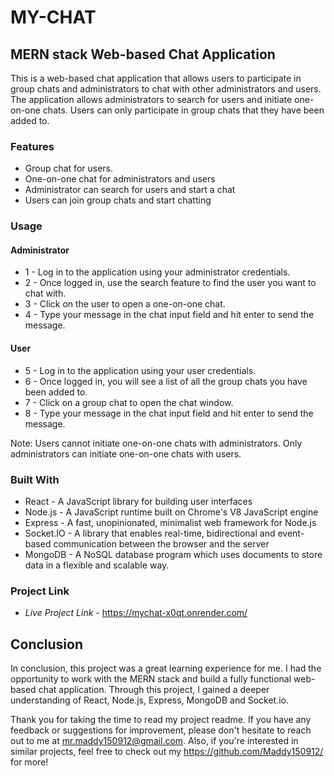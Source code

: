 # MY-CHAT


## MERN stack Web-based Chat Application

This is a web-based chat application that allows users to participate in group chats and administrators to chat with other administrators and users. The application allows administrators to search for users and initiate one-on-one chats. Users can only participate in group chats that they have been added to.


### Features

-   Group chat for users.
-   One-on-one chat for administrators and users
-   Administrator can search for users and start a chat
-   Users can join group chats and start chatting
 
 
### Usage
 
#### Administrator

 * 1 - Log in to the application using your administrator credentials.
 * 2 - Once logged in, use the search feature to find the user you want to chat with.
 * 3 - Click on the user to open a one-on-one chat.
 * 4 - Type your message in the chat input field and hit enter to send the message.
 
 
#### User

 * 5 - Log in to the application using your user credentials.
 * 6 - Once logged in, you will see a list of all the group chats you have been added to.
 * 7 - Click on a group chat to open the chat window.
 * 8 - Type your message in the chat input field and hit enter to send the message. 
 
 Note: Users cannot initiate one-on-one chats with administrators. Only administrators can initiate one-on-one chats with users.
 
 
### Built With

 -  React - A JavaScript library for building user interfaces
 -  Node.js - A JavaScript runtime built on Chrome's V8 JavaScript engine
 -  Express - A fast, unopinionated, minimalist web framework for Node.js
 -  Socket.IO - A library that enables real-time, bidirectional and event-based communication between the browser and the server
 -  MongoDB - A NoSQL database program which uses documents to store data in a flexible and scalable way.
 
### Project Link

 - *Live Project Link* - https://mychat-x0qt.onrender.com/


## Conclusion

In conclusion, this project was a great learning experience for me. I had the opportunity to work with the MERN stack and build a fully functional web-based chat application. Through this project, I gained a deeper understanding of React, Node.js, Express, MongoDB and Socket.io.

Thank you for taking the time to read my project readme. If you have any feedback or suggestions for improvement, please don't hesitate to reach out to me at  mr.maddy150912@gmail.com.
Also, if you're interested in similar projects, feel free to check out my https://github.com/Maddy150912/  for more! 
